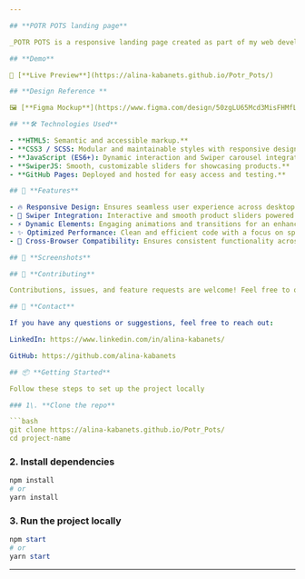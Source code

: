 ```yaml
---

## **POTR POTS landing page**

_POTR POTS is a responsive landing page created as part of my web development portfolio. The page is designed for UK-based company that produces sustainable, self-watering plant pots made from recycled materials. The goal of the project was to create an engaging and modern web presence that highlights the company’s eco-friendly mission and innovative products._

## **Demo**

🔗 [**Live Preview**](https://alina-kabanets.github.io/Potr_Pots/)

## **Design Reference **

🖼 [**Figma Mockup**](https://www.figma.com/design/50zgLU65Mcd3MisFHMfLfx/POTR-POTS_FE-students?node-id=1760-281)

## **🛠️ Technologies Used**

- **HTML5: Semantic and accessible markup.**
- **CSS3 / SCSS: Modular and maintainable styles with responsive design principles.**
- **JavaScript (ES6+): Dynamic interaction and Swiper carousel integration.**
- **SwiperJS: Smooth, customizable sliders for showcasing products.**
- **GitHub Pages: Deployed and hosted for easy access and testing.**

## 🚀 **Features**

- 🔥 Responsive Design: Ensures seamless user experience across desktops, tablets, and mobile devices.
- 🎨 Swiper Integration: Interactive and smooth product sliders powered by SwiperJS.
- ⚡ Dynamic Elements: Engaging animations and transitions for an enhanced user experience.
- ✨ Optimized Performance: Clean and efficient code with a focus on speed and accessibility.
- 📌 Cross-Browser Compatibility: Ensures consistent functionality across modern browsers.

## 📸 **Screenshots**

## 🤝 **Contributing**

Contributions, issues, and feature requests are welcome! Feel free to open a pull request or submit feedback.

## 📧 **Contact**

If you have any questions or suggestions, feel free to reach out:

LinkedIn: https://www.linkedin.com/in/alina-kabanets/

GitHub: https://github.com/alina-kabanets

## 📦 **Getting Started**

Follow these steps to set up the project locally

### 1\. **Clone the repo**

```bash
git clone https://alina-kabanets.github.io/Potr_Pots/
cd project-name
```

### 2\. **Install dependencies**

```bash
npm install
# or
yarn install
```

### **3\. Run the project locally**

```powershell
npm start
# or
yarn start
```

---
```

